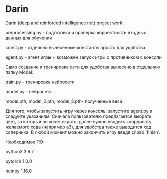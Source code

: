 # Darin
Darin (deep and reinforced intelligence net) project work.


preprocessing.py - подготовка и проверка корректности входных данных для обучения

const.py - отдельно вынесенные константы просто для удобства

agent.py - агент игры + возможен запуск игры с противником с консоли

Само создание и тренировка сети для удобства вынесено в отдельную папку Model:

train.py - тренировка нейросети

model.py - нейросеть

model.pth,  model_2.pth, model_3.pth- полученные веса

Для того, чтобы запустить игру через консоль, запустите  agent.py и следуйте указаниям. Сначала пользователю предлагается выбрать цвет, за который он хочет играть, далее нужно вводить координату желаемого хода (например a3), для удобства также выводится ход соперника. В любой момент можно закончить игру введя слово 'finish'.



Необходимое ПО:

python3 3.6.7

pytorch 1.0.0

numpy 1.16.0
